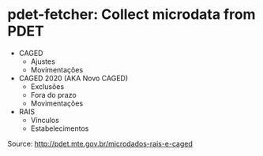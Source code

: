 # pdet-fetcher: Collect microdata from PDET

- CAGED
  - Ajustes
  - Movimentações
- CAGED 2020 (AKA Novo CAGED)
  - Exclusões
  - Fora do prazo
  - Movimentações
- RAIS
  - Vínculos
  - Estabelecimentos

Source: http://pdet.mte.gov.br/microdados-rais-e-caged
